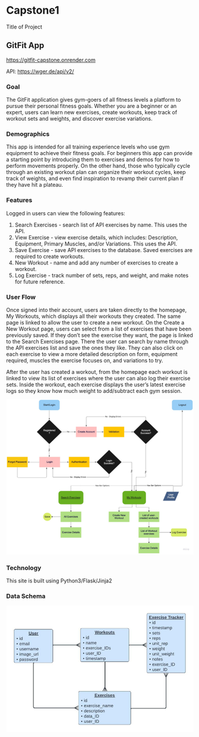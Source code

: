 # Capstone1
Title of Project
## GitFit App
https://gitfit-capstone.onrender.com

API: https://wger.de/api/v2/ 

### Goal
The GitFit application gives gym-goers of all fitness levels a platform to pursue their personal fitness goals. Whether you are a beginner or an expert, users can learn new exercises, create workouts, keep track of workout sets and weights, and discover exercise variations. 

### Demographics
This app is intended for all training experience levels who use gym equipment to achieve their fitness goals. For beginners this app can provide a starting point by introducing them to exercises and demos for how to perform movements properly. On the other hand, those who typically cycle through an existing workout plan can organize their workout cycles, keep track of weights, and even find inspiration to revamp their current plan if they have hit a plateau. 

### Features
Logged in users can view the following features:
  1. Search Exercises - search list of API exercises by name. This uses the API. 
  2. View Exercise - view exercise details, which includes: Description, Equipment, Primary Muscles, and/or Variations. This uses the API.
  3. Save Exercise - save API exercises to the database. Saved exercises are required to create workouts.
  4. New Workout - name and add any number of exercises to create a workout.
  5. Log Exercise - track number of sets, reps, and weight, and make notes for future reference.

### User Flow
Once signed into their account, users are taken directly to the homepage, My Workouts, which displays all their workouts they created. The same page is linked to allow the user to create a new workout. On the Create a New Workout page, users can select from a list of exercises that have been previously saved. If they don’t see the exercise they want, the page is linked to the Search Exercises page. There the user can search by name through the API exercises list and save the ones they like. They can also click on each exercise to view a more detailed description on form, equipment required, muscles the exercise focuses on, and variations to try. 

After the user has created a workout, from the homepage each workout is linked to view its list of exercises where the user can also log their exercise sets. Inside the workout, each exercise displays the user’s latest exercise logs so they know how much weight to add/subtract each gym session. 

<img src="User-Flow.jpg" width="700" alt="User-Flow">

### Technology 
This site is built using Python3/Flask/Jinja2

### Data Schema
<img src="Data-Schema.jpeg" width="700" alt="Data-Schema">
